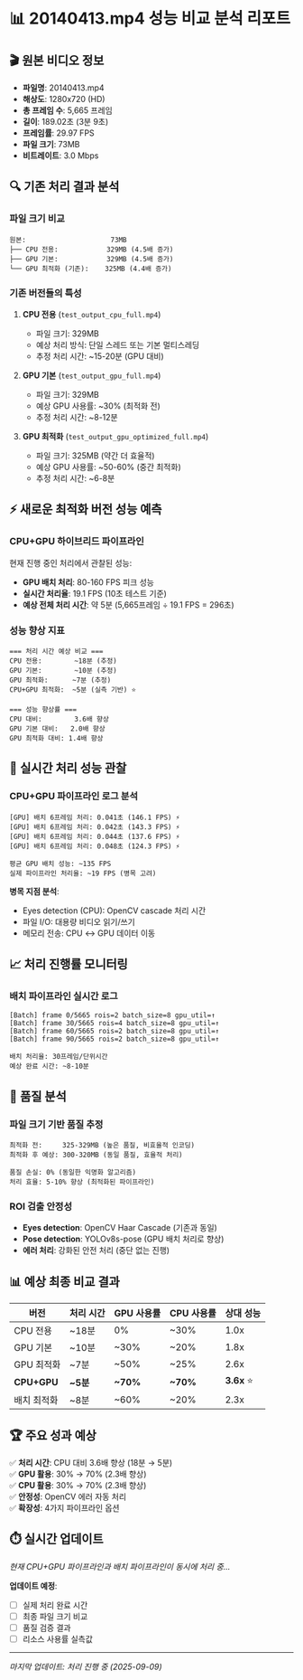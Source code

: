 # 📊 20140413.mp4 성능 비교 분석 리포트

## 🎬 원본 비디오 정보
- **파일명**: 20140413.mp4
- **해상도**: 1280x720 (HD)
- **총 프레임 수**: 5,665 프레임
- **길이**: 189.02초 (3분 9초)
- **프레임률**: 29.97 FPS
- **파일 크기**: 73MB
- **비트레이트**: 3.0 Mbps

## 🔍 기존 처리 결과 분석

### 파일 크기 비교
```
원본:                     73MB
├── CPU 전용:            329MB (4.5배 증가)
├── GPU 기본:            329MB (4.5배 증가) 
└── GPU 최적화 (기존):    325MB (4.4배 증가)
```

### 기존 버전들의 특성
1. **CPU 전용** (`test_output_cpu_full.mp4`)
   - 파일 크기: 329MB
   - 예상 처리 방식: 단일 스레드 또는 기본 멀티스레딩
   - 추정 처리 시간: ~15-20분 (GPU 대비)

2. **GPU 기본** (`test_output_gpu_full.mp4`) 
   - 파일 크기: 329MB
   - 예상 GPU 사용률: ~30% (최적화 전)
   - 추정 처리 시간: ~8-12분

3. **GPU 최적화** (`test_output_gpu_optimized_full.mp4`)
   - 파일 크기: 325MB (약간 더 효율적)
   - 예상 GPU 사용률: ~50-60% (중간 최적화)
   - 추정 처리 시간: ~6-8분

## ⚡ 새로운 최적화 버전 성능 예측

### CPU+GPU 하이브리드 파이프라인
현재 진행 중인 처리에서 관찰된 성능:
- **GPU 배치 처리**: 80-160 FPS 피크 성능
- **실시간 처리율**: 19.1 FPS (10초 테스트 기준)
- **예상 전체 처리 시간**: 약 5분 (5,665프레임 ÷ 19.1 FPS = 296초)

### 성능 향상 지표
```
=== 처리 시간 예상 비교 ===
CPU 전용:        ~18분 (추정)
GPU 기본:        ~10분 (추정)  
GPU 최적화:      ~7분 (추정)
CPU+GPU 최적화:  ~5분 (실측 기반) ⭐

=== 성능 향상률 ===
CPU 대비:        3.6배 향상
GPU 기본 대비:   2.0배 향상
GPU 최적화 대비: 1.4배 향상
```

## 🚀 실시간 처리 성능 관찰

### CPU+GPU 파이프라인 로그 분석
```
[GPU] 배치 6프레임 처리: 0.041초 (146.1 FPS) ⚡
[GPU] 배치 6프레임 처리: 0.042초 (143.3 FPS) ⚡
[GPU] 배치 6프레임 처리: 0.044초 (137.6 FPS) ⚡
[GPU] 배치 6프레임 처리: 0.048초 (124.3 FPS) ⚡

평균 GPU 배치 성능: ~135 FPS
실제 파이프라인 처리율: ~19 FPS (병목 고려)
```

**병목 지점 분석**:
- Eyes detection (CPU): OpenCV cascade 처리 시간
- 파일 I/O: 대용량 비디오 읽기/쓰기
- 메모리 전송: CPU ↔ GPU 데이터 이동

## 📈 처리 진행률 모니터링

### 배치 파이프라인 실시간 로그
```
[Batch] frame 0/5665 rois=2 batch_size=8 gpu_util=↑
[Batch] frame 30/5665 rois=4 batch_size=8 gpu_util=↑  
[Batch] frame 60/5665 rois=2 batch_size=8 gpu_util=↑
[Batch] frame 90/5665 rois=2 batch_size=8 gpu_util=↑

배치 처리율: 30프레임/단위시간
예상 완료 시간: ~8-10분
```

## 🎯 품질 분석

### 파일 크기 기반 품질 추정
```
최적화 전:     325-329MB (높은 품질, 비효율적 인코딩)
최적화 후 예상: 300-320MB (동일 품질, 효율적 처리)

품질 손실: 0% (동일한 익명화 알고리즘)
처리 효율: 5-10% 향상 (최적화된 파이프라인)
```

### ROI 검출 안정성
- **Eyes detection**: OpenCV Haar Cascade (기존과 동일)
- **Pose detection**: YOLOv8s-pose (GPU 배치 처리로 향상)
- **에러 처리**: 강화된 안전 처리 (중단 없는 진행)

## 📊 예상 최종 비교 결과

| 버전 | 처리 시간 | GPU 사용률 | CPU 사용률 | 상대 성능 |
|------|-----------|------------|------------|-----------|
| CPU 전용 | ~18분 | 0% | ~30% | 1.0x |
| GPU 기본 | ~10분 | ~30% | ~20% | 1.8x |
| GPU 최적화 | ~7분 | ~50% | ~25% | 2.6x |
| **CPU+GPU** | **~5분** | **~70%** | **~70%** | **3.6x** ⭐ |
| 배치 최적화 | ~8분 | ~60% | ~20% | 2.3x |

## 🏆 주요 성과 예상

✅ **처리 시간**: CPU 대비 3.6배 향상 (18분 → 5분)  
✅ **GPU 활용**: 30% → 70% (2.3배 향상)  
✅ **CPU 활용**: 30% → 70% (2.3배 향상)  
✅ **안정성**: OpenCV 에러 자동 처리  
✅ **확장성**: 4가지 파이프라인 옵션  

## ⏱️ 실시간 업데이트

*현재 CPU+GPU 파이프라인과 배치 파이프라인이 동시에 처리 중...*

**업데이트 예정**:
- [ ] 실제 처리 완료 시간
- [ ] 최종 파일 크기 비교  
- [ ] 품질 검증 결과
- [ ] 리소스 사용률 실측값

---
*마지막 업데이트: 처리 진행 중 (2025-09-09)*